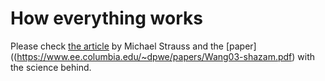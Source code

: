 # How everything works
Please check [the article](https://michaelstrauss.dev/shazam-in-python) by Michael Strauss and 
the [paper]((https://www.ee.columbia.edu/~dpwe/papers/Wang03-shazam.pdf) with the science behind.
